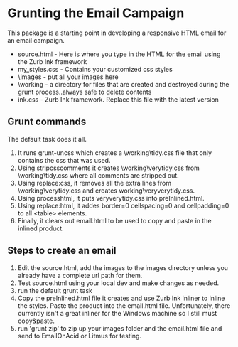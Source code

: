 # Grunting the Email Campaign #

This package is a starting point in developing a responsive HTML email for an email campaign.

* source.html - Here is where you type in the HTML for the email using the Zurb Ink framework
* my_styles.css - Contains your customized css styles
* \images - put all your images here
* \working - a directory for files that are created and destroyed during the grunt process..always safe to delete contents
* ink.css - Zurb Ink framework.  Replace this file with the latest version

## Grunt commands ##
The default task does it all.
 1. It runs grunt-uncss which creates a \working\tidy.css file that only contains the css that was used.
 2. Using stripcsscomments it creates \working\verytidy.css from \working\tidy.css where all comments are stripped out.
 3. Using replace:css, it removes all the extra lines from \working\verytidy.css and creates working\veryverytidy.css.
 4. Using processhtml, it puts veryverytidy.css into preInlined.html.
 5. Using replace:html, it addes border=0 cellspacing=0 and cellpadding=0 to all &lt;table&gt; elements.
 6. Finally, it clears out email.html to be used to copy and paste in the inlined product.

## Steps to create an email ##
 1. Edit the source.html, add the images to the images directory unless you already have a complete url path for them.
 2. Test source.html using your local dev and make changes as needed.
 3. run the default grunt task
 4. Copy the preInlined.html file it creates and use Zurb Ink inliner to inline the styles.  Paste the product into the email.html file.  Unfortunately, there currently isn't a great inliner for the Windows machine so I still must copy&paste.
 5. run 'grunt zip' to zip up your images folder and the email.html file and send to EmailOnAcid or Litmus for testing.
